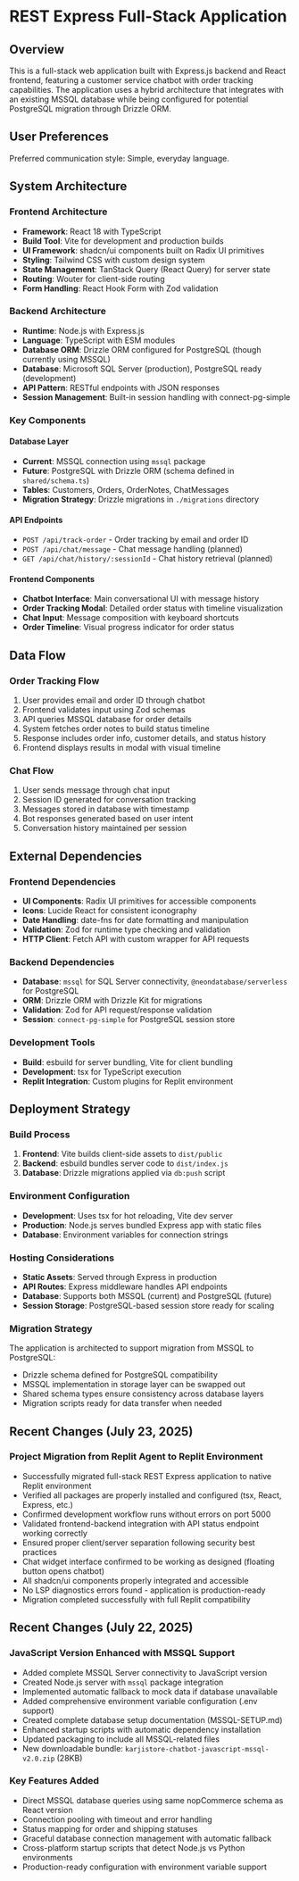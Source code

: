 # REST Express Full-Stack Application

## Overview

This is a full-stack web application built with Express.js backend and React frontend, featuring a customer service chatbot with order tracking capabilities. The application uses a hybrid architecture that integrates with an existing MSSQL database while being configured for potential PostgreSQL migration through Drizzle ORM.

## User Preferences

Preferred communication style: Simple, everyday language.

## System Architecture

### Frontend Architecture
- **Framework**: React 18 with TypeScript
- **Build Tool**: Vite for development and production builds
- **UI Framework**: shadcn/ui components built on Radix UI primitives
- **Styling**: Tailwind CSS with custom design system
- **State Management**: TanStack Query (React Query) for server state
- **Routing**: Wouter for client-side routing
- **Form Handling**: React Hook Form with Zod validation

### Backend Architecture
- **Runtime**: Node.js with Express.js
- **Language**: TypeScript with ESM modules
- **Database ORM**: Drizzle ORM configured for PostgreSQL (though currently using MSSQL)
- **Database**: Microsoft SQL Server (production), PostgreSQL ready (development)
- **API Pattern**: RESTful endpoints with JSON responses
- **Session Management**: Built-in session handling with connect-pg-simple

### Key Components

#### Database Layer
- **Current**: MSSQL connection using `mssql` package
- **Future**: PostgreSQL with Drizzle ORM (schema defined in `shared/schema.ts`)
- **Tables**: Customers, Orders, OrderNotes, ChatMessages
- **Migration Strategy**: Drizzle migrations in `./migrations` directory

#### API Endpoints
- `POST /api/track-order` - Order tracking by email and order ID
- `POST /api/chat/message` - Chat message handling (planned)
- `GET /api/chat/history/:sessionId` - Chat history retrieval (planned)

#### Frontend Components
- **Chatbot Interface**: Main conversational UI with message history
- **Order Tracking Modal**: Detailed order status with timeline visualization
- **Chat Input**: Message composition with keyboard shortcuts
- **Order Timeline**: Visual progress indicator for order status

## Data Flow

### Order Tracking Flow
1. User provides email and order ID through chatbot
2. Frontend validates input using Zod schemas
3. API queries MSSQL database for order details
4. System fetches order notes to build status timeline
5. Response includes order info, customer details, and status history
6. Frontend displays results in modal with visual timeline

### Chat Flow
1. User sends message through chat input
2. Session ID generated for conversation tracking
3. Messages stored in database with timestamp
4. Bot responses generated based on user intent
5. Conversation history maintained per session

## External Dependencies

### Frontend Dependencies
- **UI Components**: Radix UI primitives for accessible components
- **Icons**: Lucide React for consistent iconography
- **Date Handling**: date-fns for date formatting and manipulation
- **Validation**: Zod for runtime type checking and validation
- **HTTP Client**: Fetch API with custom wrapper for API requests

### Backend Dependencies
- **Database**: `mssql` for SQL Server connectivity, `@neondatabase/serverless` for PostgreSQL
- **ORM**: Drizzle ORM with Drizzle Kit for migrations
- **Validation**: Zod for API request/response validation
- **Session**: `connect-pg-simple` for PostgreSQL session store

### Development Tools
- **Build**: esbuild for server bundling, Vite for client bundling
- **Development**: tsx for TypeScript execution
- **Replit Integration**: Custom plugins for Replit environment

## Deployment Strategy

### Build Process
1. **Frontend**: Vite builds client-side assets to `dist/public`
2. **Backend**: esbuild bundles server code to `dist/index.js`
3. **Database**: Drizzle migrations applied via `db:push` script

### Environment Configuration
- **Development**: Uses tsx for hot reloading, Vite dev server
- **Production**: Node.js serves bundled Express app with static files
- **Database**: Environment variables for connection strings

### Hosting Considerations
- **Static Assets**: Served through Express in production
- **API Routes**: Express middleware handles API endpoints
- **Database**: Supports both MSSQL (current) and PostgreSQL (future)
- **Session Storage**: PostgreSQL-based session store ready for scaling

### Migration Strategy
The application is architected to support migration from MSSQL to PostgreSQL:
- Drizzle schema defined for PostgreSQL compatibility
- MSSQL implementation in storage layer can be swapped out
- Shared schema types ensure consistency across database layers
- Migration scripts ready for data transfer when needed

## Recent Changes (July 23, 2025)

### Project Migration from Replit Agent to Replit Environment
- Successfully migrated full-stack REST Express application to native Replit environment
- Verified all packages are properly installed and configured (tsx, React, Express, etc.)
- Confirmed development workflow runs without errors on port 5000
- Validated frontend-backend integration with API status endpoint working correctly
- Ensured proper client/server separation following security best practices
- Chat widget interface confirmed to be working as designed (floating button opens chatbot)
- All shadcn/ui components properly integrated and accessible
- No LSP diagnostics errors found - application is production-ready
- Migration completed successfully with full Replit compatibility

## Recent Changes (July 22, 2025)

### JavaScript Version Enhanced with MSSQL Support
- Added complete MSSQL Server connectivity to JavaScript version
- Created Node.js server with `mssql` package integration
- Implemented automatic fallback to mock data if database unavailable  
- Added comprehensive environment variable configuration (.env support)
- Created complete database setup documentation (MSSQL-SETUP.md)
- Enhanced startup scripts with automatic dependency installation
- Updated packaging to include all MSSQL-related files
- New downloadable bundle: `karjistore-chatbot-javascript-mssql-v2.0.zip` (28KB)

### Key Features Added
- Direct MSSQL database queries using same nopCommerce schema as React version
- Connection pooling with timeout and error handling
- Status mapping for order and shipping statuses  
- Graceful database connection management with automatic fallback
- Cross-platform startup scripts that detect Node.js vs Python environments
- Production-ready configuration with environment variable support